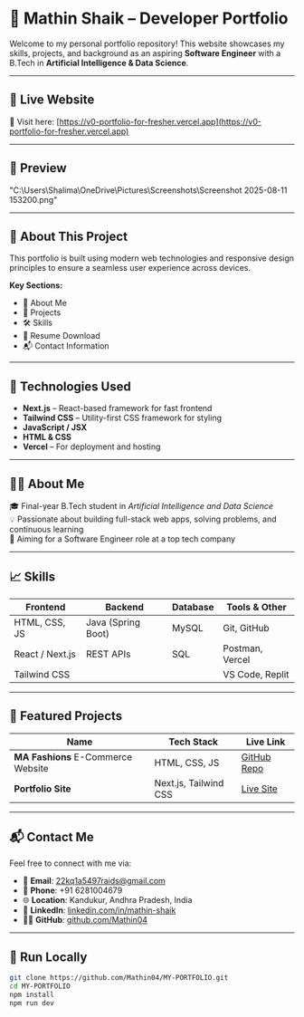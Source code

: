 # 💼 Mathin Shaik – Developer Portfolio

Welcome to my personal portfolio repository! This website showcases my skills, projects, and background as an aspiring **Software Engineer** with a B.Tech in **Artificial Intelligence & Data Science**.

---

## 🔗 Live Website

🚀 Visit here: [https://v0-portfolio-for-fresher.vercel.app](https://v0-portfolio-for-fresher.vercel.app)

---

## 📸 Preview
"C:\Users\Shalima\OneDrive\Pictures\Screenshots\Screenshot 2025-08-11 153200.png"


---

## 📂 About This Project

This portfolio is built using modern web technologies and responsive design principles to ensure a seamless user experience across devices.

**Key Sections:**
- 👤 About Me
- 💼 Projects
- 🛠 Skills
- 📄 Resume Download
- 📬 Contact Information

---

## 🧠 Technologies Used

- **Next.js** – React-based framework for fast frontend
- **Tailwind CSS** – Utility-first CSS framework for styling
- **JavaScript / JSX**
- **HTML & CSS**
- **Vercel** – For deployment and hosting

---

## 👨‍💻 About Me

🎓 Final-year B.Tech student in *Artificial Intelligence and Data Science*  
💡 Passionate about building full-stack web apps, solving problems, and continuous learning  
🎯 Aiming for a Software Engineer role at a top tech company  

---

## 📈 Skills

| Frontend       | Backend        | Database    | Tools & Other      |
|----------------|----------------|-------------|--------------------|
| HTML, CSS, JS  | Java (Spring Boot) | MySQL       | Git, GitHub        |
| React / Next.js| REST APIs      | SQL         | Postman, Vercel    |
| Tailwind CSS   |                |             | VS Code, Replit    |

---

## 🧩 Featured Projects

| Name           | Tech Stack             | Live Link                             |
|----------------|------------------------|----------------------------------------|
| **MA Fashions** E-Commerce Website | HTML, CSS, JS | [GitHub Repo](https://github.com/Mathin04/E-COMMERCE-) |
| **Portfolio Site** | Next.js, Tailwind CSS | [Live Site](https://v0-portfolio-for-fresher.vercel.app) |

---

## 📬 Contact Me

Feel free to connect with me via:

- 📧 **Email**: 22kq1a5497raids@gmail.com  
- 📱 **Phone**: +91 6281004679  
- 🌐 **Location**: Kandukur, Andhra Pradesh, India  
- 💼 **LinkedIn**: [linkedin.com/in/mathin-shaik](https://www.linkedin.com/in/mathin-shaik)  
- 🐱‍💻 **GitHub**: [github.com/Mathin04](https://github.com/Mathin04)

---

## 🧪 Run Locally

```bash
git clone https://github.com/Mathin04/MY-PORTFOLIO.git
cd MY-PORTFOLIO
npm install
npm run dev
